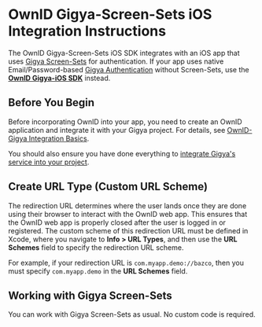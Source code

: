 # OwnID Gigya-Screen-Sets iOS Integration Instructions
The OwnID Gigya-Screen-Sets iOS SDK integrates with an iOS app that uses [Gigya Screen-Sets](https://github.com/SAP/gigya-swift-sdk/tree/main/GigyaSwift#using-screen-sets) for authentication. If your app uses native Email/Password-based [Gigya Authentication](https://github.com/SAP/gigya-swift-sdk/) without Screen-Sets, use the **[OwnID Gigya-iOS SDK](https://github.com/OwnID/ownid-gigya-ios-sdk)** instead.

## Before You Begin
Before incorporating OwnID into your app, you need to create an OwnID application and integrate it with your Gigya project. For details, see [OwnID-Gigya Integration Basics](https://github.com/OwnID/ownid-gigya-ios-sdk/blob/master/gigya-integration-basics.md).

You should also ensure you have done everything to [integrate Gigya's service into your project](https://github.com/SAP/gigya-swift-sdk).

## Create URL Type (Custom URL Scheme)
The redirection URL determines where the user lands once they are done using their browser to interact with the OwnID web app. This ensures that the OwnID web app is properly closed after the user is logged in or registered. The custom scheme of this redirection URL must be defined in Xcode, where you navigate to **Info > URL Types**, and then use the **URL Schemes** field to specify the redirection URL scheme.

For example, if your redirection URL is `com.myapp.demo://bazco`, then you must specify `com.myapp.demo` in the **URL Schemes** field.

## Working with Gigya Screen-Sets

You can work with Gigya Screen-Sets as usual. No custom code is required.
